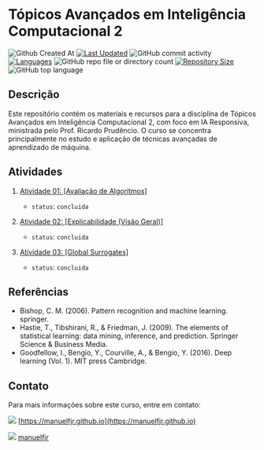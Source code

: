 <!--
[repositorio]: https://img.shields.io/
-->

# Tópicos Avançados em Inteligência Computacional 2
![Github Created At](https://img.shields.io/github/created-at/manuelfjr/topicos_avancados_ic_ii)
[![Last Updated](https://img.shields.io/github/last-commit/manuelfjr/topicos_avancados_ic_ii.svg)](https://github.com/manuelfjr/topicos_avancados_ic_ii/commits/master)
![GitHub commit activity](https://img.shields.io/github/commit-activity/w/manuelfjr/topicos_avancados_ic_ii)
[![Languages](https://img.shields.io/github/languages/count/manuelfjr/topicos_avancados_ic_ii)](https://github.com/manuelfjr/topicos_avancados_ic_ii)
![GitHub repo file or directory count](https://img.shields.io/github/directory-file-count/manuelfjr/topicos_avancados_ic_ii)
[![Repository Size](https://img.shields.io/github/repo-size/manuelfjr/topicos_avancados_ic_ii)](https://github.com/manuelfjr/topicos_avancados_ic_ii)
![GitHub top language](https://img.shields.io/github/languages/top/manuelfjr/topicos_avancados_ic_ii)


## Descrição
Este repositório contém os materiais e recursos para a disciplina de Tópicos Avançados em Inteligência Computacional 2, com foco em IA Responsiva, ministrada pelo Prof. Ricardo Prudêncio. O curso se concentra principalmente no estudo e aplicação de técnicas avançadas de aprendizado de máquina.

## Atividades

1. [Atividade 01: [Avaliação de Algoritmos]](/notebooks/01.atividade-01-dt.ipynb)
    - `status`: `concluida`

2. [Atividade 02: [Explicabilidade (Visão Geral)]](/notebooks/02.atividade-02.md)
    - `status`: `concluida`


3. [Atividade 03: [Global Surrogates]](/notebooks/03.atividade-03-surrogates.ipynb)
    - `status`: `concluida`


## Referências
- Bishop, C. M. (2006). Pattern recognition and machine learning. springer.
- Hastie, T., Tibshirani, R., & Friedman, J. (2009). The elements of statistical learning: data mining, inference, and prediction. Springer Science & Business Media.
- Goodfellow, I., Bengio, Y., Courville, A., & Bengio, Y. (2016). Deep learning (Vol. 1). MIT press Cambridge.

## Contato
Para mais informações sobre este curso, entre em contato:

[<img src="https://img.icons8.com/ios/20/000000/domain.png"/>](https://manuelfjr.github.io) [https://manuelfjr.github.io](https://manuelfjr.github.io)

[<img src="https://img.icons8.com/ios/20/000000/github--v1.png"/>](https://github.com/manuelfjr) [manuelfjr](https://github.com/manuelfjr)

